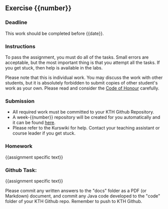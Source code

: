 ## Exercise {{number}}

### Deadline
This work should be completed before {{date}}.

### Instructions
To pass the assignment, you must do all of the tasks. Small errors are acceptable, but the most important thing is that you attempt all the tasks. If you get stuck, then help is available in the labs.

Please note that this is individual work. You may discuss the work with other students, but it is absolutely forbidden to submit copies of other student's work as your own. Please read and consider the [Code of Honour](https://www.kth.se/csc/utbildning/hederskodex) carefully.

### Submission
- All required work must be committed to your KTH Github Repository.
- A week-{{number}} repository will be created for you automatically and it can be found [here](https://gits-15.sys.kth.se/INDA15).
- Please refer to the Kurswiki for help. Contact your teaching assistant or course leader if you get stuck.

### Homework
{{assignment specific text}}

### Github Task:
{{assignment specific text}}

Please commit any written answers to the "docs" folder as a PDF (or Markdown) document, and commit any Java code developed to the "code" folder of your KTH Github repo. Remember to push to KTH Github.

